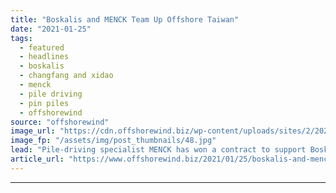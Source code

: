 ```yaml
---
title: "Boskalis and MENCK Team Up Offshore Taiwan"
date: "2021-01-25"
tags: 
  - featured
  - headlines
  - boskalis
  - changfang and xidao
  - menck
  - pile driving
  - pin piles
  - offshorewind
source: "offshorewind"
image_url: "https://cdn.offshorewind.biz/wp-content/uploads/sites/2/2021/01/25101007/Boskalis-and-MENCK-Team-Up-Offshore-Taiwan.jpg"
image_fp: "/assets/img/post_thumbnails/48.jpg"
lead: "Pile-driving specialist MENCK has won a contract to support Boskalis with the foundation piling"
article_url: "https://www.offshorewind.biz/2021/01/25/boskalis-and-menck-team-up-offshore-taiwan/"
---
```


---
